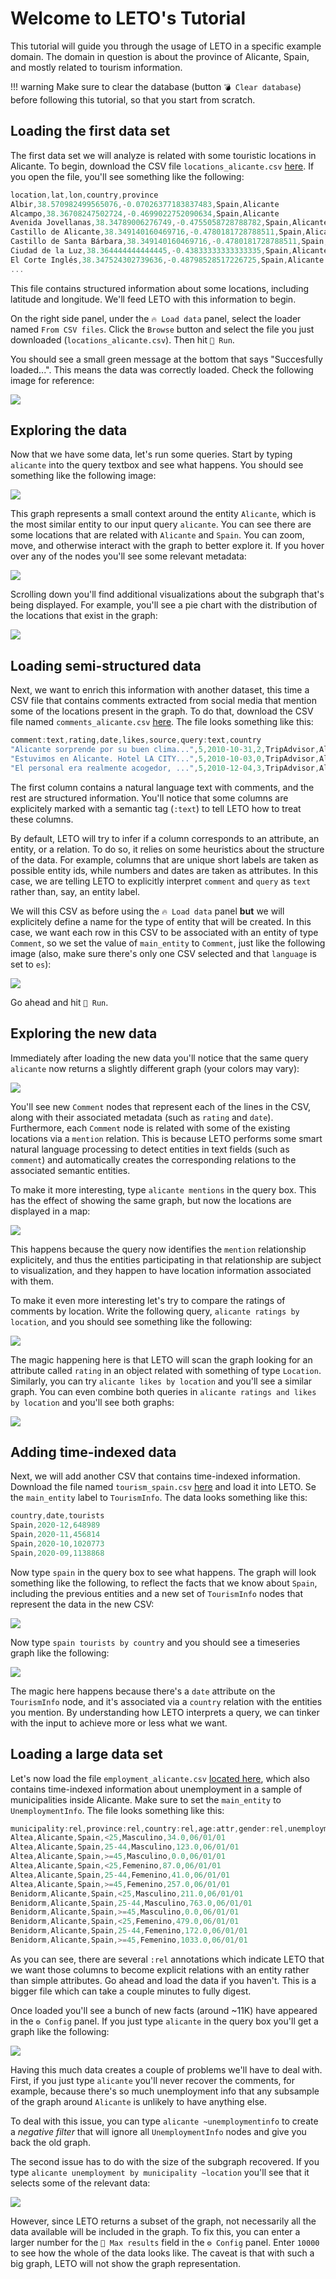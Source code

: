 # Welcome to LETO's Tutorial

This tutorial will guide you through the usage of LETO in a specific example domain. The domain in question is about the province of Alicante, Spain, and mostly related to tourism information.

!!! warning
    Make sure to clear the database (button `💣 Clear database`) before following this tutorial, so that you start from scratch.

## Loading the first data set

The first data set we will analyze is related with some touristic locations in Alicante.
To begin, download the CSV file `locations_alicante.csv` [here](./data/locations_alicante.csv). If you open the file, you'll see something like the following:

```ts
location,lat,lon,country,province
Albir,38.570982499565076,-0.07026377183837483,Spain,Alicante
Alcampo,38.36708247502724,-0.4699022752090634,Spain,Alicante
Avenida Jovellanas,38.34789006276749,-0.4755058728788782,Spain,Alicante
Castillo de Alicante,38.349140160469716,-0.4780181728788511,Spain,Alicante
Castillo de Santa Bárbara,38.349140160469716,-0.4780181728788511,Spain,Alicante
Ciudad de la Luz,38.364444444444445,-0.43833333333333335,Spain,Alicante
El Corte Inglés,38.347524302739636,-0.48798528517226725,Spain,Alicante
...
```

This file contains structured information about some locations, including latitude and longitude. We'll feed LETO with this information to begin.

On the right side panel, under the `🔥 Load data` panel, select the loader named `From CSV files`.
Click the `Browse` button and select the file you just downloaded (`locations_alicante.csv`).
Then hit `🚀 Run`.

You should see a small green message at the bottom that says "Succesfully loaded...". This means the data was correctly loaded. Check the following image for reference:

![](./img/tutorial-1.png)

## Exploring the data

Now that we have some data, let's run some queries. Start by typing `alicante` into the query textbox and see what happens. You should see something like the following image:

![](./img/tutorial-2.png)

This graph represents a small context around the entity `Alicante`, which is the most similar entity to our input query `alicante`. You can see there are some locations that are related with `Alicante` and `Spain`. You can zoom, move, and otherwise interact with the graph to better explore it. If you hover over any of the nodes you'll see some relevant metadata:

![](./img/tutorial-3.png)

Scrolling down you'll find additional visualizations about the subgraph that's being displayed. For example, you'll see a pie chart with the distribution of the locations that exist in the graph:

![](./img/tutorial-4.png)

## Loading semi-structured data

Next, we want to enrich this information with another dataset, this time a CSV file that contains comments extracted from social media that mention some of the locations present in the graph. To do that, download the CSV file named `comments_alicante.csv` [here](./data/comments_alicante.csv). The file looks something like this:

```ts
comment:text,rating,date,likes,source,query:text,country
"Alicante sorprende por su buen clima...",5,2010-10-31,2,TripAdvisor,Alicante,Spain
"Estuvimos en Alicante. Hotel LA CITY...",5,2010-10-03,0,TripAdvisor,Alicante,Argentina
"El personal era realmente acogedor, ...",5,2010-12-04,3,TripAdvisor,Alicante,United Kingdom
```

The first column contains a natural language text with comments, and the rest are structured information. You'll notice that some columns are explicitely marked with a semantic tag (`:text`) to tell LETO how to treat these columns.

By default, LETO will try to infer if a column corresponds to an attribute, an entity, or a relation. To do so, it relies on some heuristics about the structure of the data. For example, columns that are unique short labels are taken as possible entity ids, while numbers and dates are taken as attributes. In this case, we are telling LETO to explicitly interpret `comment` and `query` as `text` rather than, say, an entity label.

We will this CSV as before using the `🔥 Load data` panel **but** we will explicitely define a name for the type of entity that will be created. In this case, we want each row in this CSV to be associated with an entity of type `Comment`, so we set the value of `main_entity` to `Comment`, just like the following image (also, make sure there's only one CSV selected and that `language` is set to `es`):

![](./img/tutorial-5.png)

Go ahead and hit `🚀 Run`.

## Exploring the new data

Immediately after loading the new data you'll notice that the same query `alicante` now returns a slightly different graph (your colors may vary):

![](./img/tutorial-6.png)

You'll see new `Comment` nodes that represent each of the lines in the CSV, along with their associated metadata (such as `rating` and `date`). Furthermore, each `Comment` node is related with some of the existing locations via a `mention` relation. This is because LETO performs some smart natural language processing to detect entities in text fields (such as `comment`) and automatically creates the corresponding relations to the associated semantic entities.

To make it more interesting, type `alicante mentions` in the query box. This has the effect of showing the same graph, but now the locations are displayed in a map:

![](./img/tutorial-7.png)

This happens because the query now identifies the `mention` relationship explicitely, and thus the entities participating in that relationship are subject to visualization, and they happen to have location information associated with them.

To make it even more interesting let's try to compare the ratings of comments by location. Write the following query, `alicante ratings by location`, and you should see something like the following:

![](./img/tutorial-8.png)

The magic happening here is that LETO will scan the graph looking for an attribute called `rating` in an object related with something of type `Location`. Similarly, you can try `alicante likes by location` and you'll see a similar graph. You can even combine both queries in `alicante ratings and likes by location` and you'll see both graphs:

![](./img/tutorial-9.png)

## Adding time-indexed data

Next, we will add another CSV that contains time-indexed information. Download the file named `tourism_spain.csv` [here](./data/tourism_spain.csv) and load it into LETO. Se the `main_entity` label to `TourismInfo`. The data looks something like this:

```ts
country,date,tourists
Spain,2020-12,648989
Spain,2020-11,456814
Spain,2020-10,1020773
Spain,2020-09,1138868
```

Now type `spain` in the query box to see what happens. The graph will look something like the following, to reflect the facts that we know about `Spain`, including the previous entities and a new set of `TourismInfo` nodes that represent the data in the new CSV:

![](./img/tutorial-10.png)

Now type `spain tourists by country` and you should see a timeseries graph like the following:

![](./img/tutorial-11.png)

The magic here happens because there's a `date` attribute on the `TourismInfo` node, and it's associated via a `country` relation with the entities you mention. By understanding how LETO interprets a query, we can tinker with the input to achieve more or less what we want.

## Loading a large data set

Let's now load the file `employment_alicante.csv` [located here](./data/employment_alicante.csv), which also contains time-indexed information about unemployment in a sample of municipalities inside Alicante. Make sure to set the `main_entity` to `UnemploymentInfo`. The file looks something like this:

```ts
municipality:rel,province:rel,country:rel,age:attr,gender:rel,unemployment,date
Altea,Alicante,Spain,<25,Masculino,34.0,06/01/01
Altea,Alicante,Spain,25-44,Masculino,123.0,06/01/01
Altea,Alicante,Spain,>=45,Masculino,0.0,06/01/01
Altea,Alicante,Spain,<25,Femenino,87.0,06/01/01
Altea,Alicante,Spain,25-44,Femenino,41.0,06/01/01
Altea,Alicante,Spain,>=45,Femenino,257.0,06/01/01
Benidorm,Alicante,Spain,<25,Masculino,211.0,06/01/01
Benidorm,Alicante,Spain,25-44,Masculino,763.0,06/01/01
Benidorm,Alicante,Spain,>=45,Masculino,0.0,06/01/01
Benidorm,Alicante,Spain,<25,Femenino,479.0,06/01/01
Benidorm,Alicante,Spain,25-44,Femenino,172.0,06/01/01
Benidorm,Alicante,Spain,>=45,Femenino,1033.0,06/01/01
```

As you can see, there are several `:rel` annotations which indicate LETO that we want those columns to become explicit relations with an entity rather than simple attributes. Go ahead and load the data if you haven't. This is a bigger file which can take a couple minutes to fully digest.

Once loaded you'll see a bunch of new facts (around ~11K) have appeared in the `⚙️ Config` panel. If you just type `alicante` in the query box you'll get a graph like the following:

![](./img/tutorial-12.png)

Having this much data creates a couple of problems we'll have to deal with. First, if you just type `alicante` you'll never recover the comments, for example, because there's so much unemployment info that any subsample of the graph around `Alicante` is unlikely to have anything else.

To deal with this issue, you can type `alicante ~unemploymentinfo` to create a *negative filter* that will ignore all `UnemploymentInfo` nodes and give you back the old graph.

The second issue has to do with the size of the subgraph recovered. If you type `alicante unemployment by municipality ~location` you'll see that it selects some of the relevant data:

![](./img/tutorial-13.png)

However, since LETO returns a subset of the graph, not necessarily all the data available will be included in the graph. To fix this, you can enter a larger number for the `🔮 Max results` field in the `⚙️ Config` panel. Enter `10000` to see how the whole of the data looks like. The caveat is that with such a big graph, LETO will not show the graph representation.
